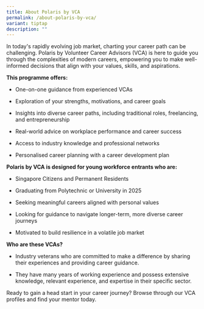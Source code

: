 ```yaml
---
title: About Polaris by VCA
permalink: /about-polaris-by-vca/
variant: tiptap
description: ""
---
```

<p>In today's rapidly evolving job market, charting your career path can
be challenging. Polaris by Volunteer Career Advisors (VCA) is here to guide
you through the complexities of modern careers, empowering you to make
well-informed decisions that align with your values, skills, and aspirations.</p>
<p><strong>This programme offers:</strong>
</p>
<ul data-tight="true" class="tight">
<li>
<p>One-on-one guidance from experienced VCAs</p>
</li>
<li>
<p>Exploration of your strengths, motivations, and career goals</p>
</li>
<li>
<p>Insights into diverse career paths, including traditional roles, freelancing,
and entrepreneurship</p>
</li>
<li>
<p>Real-world advice on workplace performance and career success</p>
</li>
<li>
<p>Access to industry knowledge and professional networks</p>
</li>
<li>
<p>Personalised career planning with a career development plan</p>
</li>
</ul>
<p><strong>Polaris by VCA is designed for young workforce entrants who are:</strong>
</p>
<ul data-tight="true" class="tight">
<li>
<p>Singapore Citizens and Permanent Residents</p>
</li>
<li>
<p>Graduating from Polytechnic or University in 2025</p>
</li>
<li>
<p>Seeking meaningful careers aligned with personal values</p>
</li>
<li>
<p>Looking for guidance to navigate longer-term, more diverse career journeys</p>
</li>
<li>
<p>Motivated to build resilience in a volatile job market</p>
</li>
</ul>
<p><strong>Who are these VCAs?</strong>
</p>
<ul data-tight="true" class="tight">
<li>
<p>Industry veterans who are committed to make a difference by sharing their
experiences and providing career guidance.</p>
</li>
<li>
<p>They have many years of working experience and possess extensive knowledge,
relevant experience, and expertise in their specific sector.</p>
</li>
</ul>
<p>Ready to gain a head start in your career journey? Browse through our
VCA profiles and find your mentor today.</p>